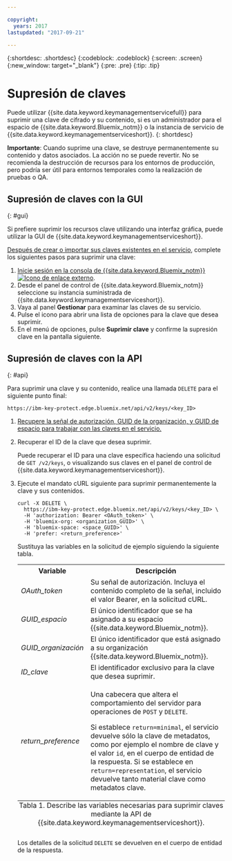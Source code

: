 ```yaml
---

copyright:
  years: 2017
lastupdated: "2017-09-21"

---
```


{:shortdesc: .shortdesc}
{:codeblock: .codeblock}
{:screen: .screen}
{:new_window: target="_blank"}
{:pre: .pre}
{:tip: .tip}

# Supresión de claves

Puede utilizar {{site.data.keyword.keymanagementservicefull}} para suprimir una clave de cifrado y su contenido, si es un administrador para el espacio de {{site.data.keyword.Bluemix_notm}} o la instancia de servicio de {{site.data.keyword.keymanagementserviceshort}}.
{: shortdesc}

**Importante**: Cuando suprime una clave, se destruye permanentemente su contenido y datos asociados. La acción no se puede revertir. No se recomienda la destrucción de recursos para los entornos de producción, pero podría ser útil para entornos temporales como la realización de pruebas o QA.

## Supresión de claves con la GUI
{: #gui}

Si prefiere suprimir los recursos clave utilizando una interfaz gráfica, puede utilizar la GUI
de {{site.data.keyword.keymanagementserviceshort}}.

[Después de crear o importar sus claves existentes en el servicio](/docs/services/keymgmt/keyprotect_create_keys.html), complete los siguientes pasos para suprimir una clave:

1. [Inicie sesión en la consola de {{site.data.keyword.Bluemix_notm}} ![Icono de enlace externo](../../icons/launch-glyph.svg "Icono de enlace externo")](https://console.bluemix.net/).
2. Desde el panel de control de {{site.data.keyword.Bluemix_notm}} seleccione su instancia suministrada de {{site.data.keyword.keymanagementserviceshort}}.
3. Vaya al panel **Gestionar** para examinar las claves de su servicio.
4. Pulse el icono para abrir una lista de opciones para la clave que desea suprimir.
5. En el menú de opciones, pulse **Suprimir clave** y confirme la supresión clave en la pantalla siguiente.

## Supresión de claves con la API
{: #api}

Para suprimir una clave y su contenido, realice una llamada `DELETE` para el siguiente punto final:

```
https://ibm-key-protect.edge.bluemix.net/api/v2/keys/<key_ID>
```

1. [Recupere la señal de autorización, GUID de la organización, y GUID de espacio para trabajar con las claves en el servicio.](/docs/services/keymgmt/keyprotect_authentication.html)

2. Recuperar el ID de la clave que desea suprimir.

    Puede recuperar el ID para una clave específica haciendo una solicitud de `GET /v2/keys`, o visualizando sus claves en el panel de control de {{site.data.keyword.keymanagementserviceshort}}.

3. Ejecute el mandato cURL siguiente para suprimir permanentemente la clave y sus contenidos.

    ```cURL
    curl -X DELETE \
      https://ibm-key-protect.edge.bluemix.net/api/v2/keys/<key_ID> \
      -H 'authorization: Bearer <OAuth_token>' \
      -H 'bluemix-org: <organization_GUID>' \
      -H 'bluemix-space: <space_GUID>' \
      -H 'prefer: <return_preference>'
    ```
    Sustituya las variables en la solicitud de ejemplo siguiendo la siguiente tabla.
    <table>
      <tr>
        <th>Variable</th>
        <th>Descripción</th>
      </tr>
      <tr>
        <td><em>OAuth_token</em></td>
        <td>Su señal de autorización. Incluya el contenido completo de la señal, incluido el valor Bearer, en la solicitud cURL.</td>
      </tr>
      <tr>
        <td><em>GUID_espacio</em></td>
        <td>El único identificador que se ha asignado a su espacio {{site.data.keyword.Bluemix_notm}}.</td>
      </tr>
      <tr>
        <td><em>GUID_organización</em></td>
        <td>El único identificador que está asignado a su organización {{site.data.keyword.Bluemix_notm}}.</td>
      </tr>
      <tr>
        <td><em>ID_clave</em></td>
        <td>El identificador exclusivo para la clave que desea suprimir.</td>
      </tr>
      <tr>
      <tr>
        <td><em>return_preference</em></td>
        <td><p>Una cabecera que altera el comportamiento del servidor para operaciones de <code>POST</code> y <code>DELETE</code>.</p><p>Si establece <code>return=minimal</code>, el servicio devuelve sólo la clave de metadatos, como por ejemplo el nombre de clave y el valor <code>id</code>, en el cuerpo de entidad de la respuesta. Si se establece en <code>return=representation</code>, el servicio devuelve tanto material clave como metadatos clave.</p></td>
      </tr>
      <caption style="caption-side:bottom;">Tabla 1. Describe las variables necesarias para suprimir claves mediante la API de {{site.data.keyword.keymanagementserviceshort}}.</caption>
    </table>

    Los detalles de la solicitud `DELETE` se devuelven en el cuerpo de entidad de la respuesta.

